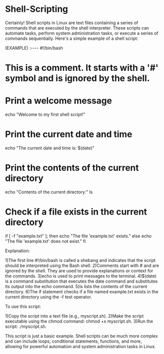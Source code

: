 # Shell-Scripting

Certainly! Shell scripts in Linux are text files containing a series of commands that are executed by the shell interpreter. These scripts can automate tasks, perform system administration tasks, or execute a series of commands sequentially. Here's a simple example of a shell script:

(EXAMPLE) :----
#!/bin/bash

# This is a comment. It starts with a '#' symbol and is ignored by the shell.

# Print a welcome message
echo "Welcome to my first shell script!"

# Print the current date and time
echo "The current date and time is: $(date)"

# Print the contents of the current directory
echo "Contents of the current directory:"
ls

# Check if a file exists in the current directory
if [ -f "example.txt" ]; then
    echo "The file 'example.txt' exists."
else
    echo "The file 'example.txt' does not exist."
fi

Explanation:

1)The first line #!/bin/bash is called a shebang and indicates that the script should be interpreted using the Bash shell.
2)Comments start with # and are ignored by the shell. They are used to provide explanations or context for the commands.
3)echo is used to print messages to the terminal.
4)$(date) is a command substitution that executes the date command and substitutes its output into the echo command.
5)ls lists the contents of the current directory.
6)The if statement checks if a file named example.txt exists in the current directory using the -f test operator.

To use this script:

1)Copy the script into a text file (e.g., myscript.sh).
2)Make the script executable using the chmod command: chmod +x myscript.sh.
3)Run the script: ./myscript.sh.

This script is just a basic example. Shell scripts can be much more complex and can include loops, conditional statements, functions, and more, allowing for powerful automation and system administration tasks in Linux.





